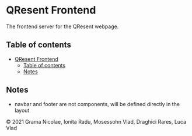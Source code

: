 # QResent Frontend

The frontend server for the QResent webpage.

## Table of contents

- [QResent Frontend](#qresent-frontend)
  - [Table of contents](#table-of-contents)
  - [Notes](#notes)

## Notes

- navbar and footer are not components, will be defined directly in the layout

© 2021 Grama Nicolae, Ionita Radu, Mosessohn Vlad, Draghici Rares, Luca Vlad

